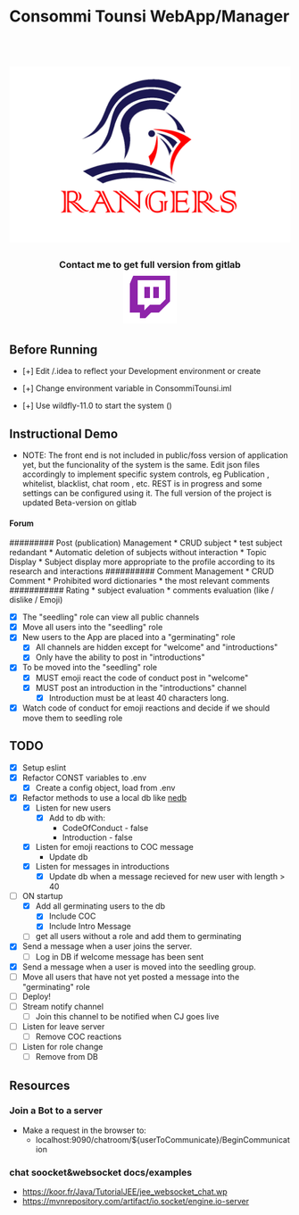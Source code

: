 # Consommi Tounsi  WebApp/Manager

<h1 align="center">
	<br>
	<img src="https://github.com/nerosiar/TunRange/blob/master/logo2rangers.png" alt="Consommi Tounsi Logo">
	<br>
</h1>

<h3 align="center">
	Contact me to get full version from gitlab 
	<br>
	<a href="" target="_blank">
		<img src="https://github.com/ProHackTech/DNX-FWALL-CMD/blob/master/Readme_Social/twitch.png" alt="nerosiar" />
	</a>
</h3>

<h2>Before Running</h2>

- [+] Edit /.idea to reflect your Development environment or create  

- [+] Change environment variable in ConsommiTounsi.iml

- [+] Use wildfly-11.0 to start the system   ()

<h2>Instructional Demo</h2>

- NOTE: The front end is not included in public/foss version of application yet, but the funcionality of the system is the same.
Edit json files accordingly to implement specific system controls, eg Publication , whitelist, blacklist, chat room , etc. REST is in progress and some settings can be configured using it.
The full version of the project is updated Beta-version on gitlab

#### Forum 
######### Post (publication) Management
     * CRUD subject 
     * test subject redandant
     * Automatic deletion of subjects without interaction
     * Topic Display
     * Subject display more appropriate to the profile according to its research and interactions
 ########## Comment Management 
     * CRUD Comment
     * Prohibited word dictionaries
     * the most relevant comments
   ########### Rating 
     * subject evaluation
     * comments evaluation (like / dislike / Emoji)
* [x] The "seedling" role can view all public channels
* [x] Move all users into the "seedling" role
* [x] New users to the App are placed into a "germinating" role
  * [x] All channels are hidden except for "welcome" and "introductions"
  * [x] Only have the ability to post in "introductions"
* [x] To be moved into the "seedling" role
  * [x] MUST emoji react the code of conduct post in "welcome"
  * [x] MUST post an introduction in the "introductions" channel
    * [x] Introduction must be at least 40 characters long.
* [x] Watch code of conduct for emoji reactions and decide if we should move them to seedling role

## TODO
* [x] Setup eslint
* [x] Refactor CONST variables to .env
  * [x] Create a config object, load from .env
* [x] Refactor methods to use a local db like [nedb](https://github.com/louischatriot/nedb/)
  * [x] Listen for new users
    * [x] Add to db with:
      * CodeOfConduct - false
      * Introduction - false
  * [x] Listen for emoji reactions to COC message
    * Update db
  * [x] Listen for messages in introductions
    * [x] Update db when a message recieved for new user with length > 40
* [ ] ON startup
  * [x] Add all germinating users to the db
    * [x] Include COC
    * [x] Include Intro Message
  * [ ] get all users without a role and add them to germinating
* [x] Send a message when a user joins the server.
  * [ ] Log in DB if welcome message has been sent
* [x] Send a message when a user is moved into the seedling group.
* [ ] Move all users that have not yet posted a message into the "germinating" role
* [ ] Deploy!
* [ ] Stream notify channel
  * [ ] Join this channel to be notified when CJ goes live
* [ ] Listen for leave server
  * [ ] Remove COC reactions
* [ ] Listen for role change
  * [ ] Remove from DB

## Resources

### Join a Bot to a server

* Make a request in the browser to:
  * localhost:9090/chatroom/${userToCommunicate}/BeginCommunication

### chat soocket&websocket  docs/examples

* https://koor.fr/Java/TutorialJEE/jee_websocket_chat.wp
* https://mvnrepository.com/artifact/io.socket/engine.io-server